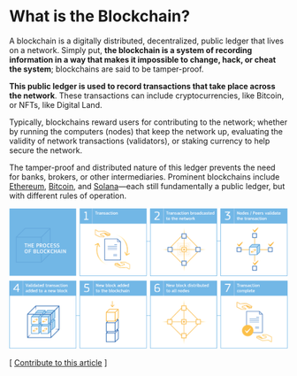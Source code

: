 # What is the Blockchain?

A blockchain is a digitally distributed, decentralized, public ledger that lives on a network. Simply put, **the blockchain is a system of recording information in a way that makes it impossible to change, hack, or cheat the system**; blockchains are said to be tamper-proof.

**This public ledger is used to record transactions that take place across the network**. These transactions can include cryptocurrencies, like Bitcoin, or NFTs, like Digital Land.

Typically, blockchains reward users for contributing to the network; whether by running the computers (nodes) that keep the network up, evaluating the validity of network transactions (validators), or staking currency to help secure the network.

The tamper-proof and distributed nature of this ledger prevents the need for banks, brokers, or other intermediaries. Prominent blockchains include [Ethereum](https://ethereum.org/en/), [Bitcoin](https://bitcoin.org/en/), and [Solana](https://solana.com)—each still fundamentally a public ledger, but with different rules of operation.

![The Process of Blockchain](<../.gitbook/assets/image (12).png>)



\[ [Contribute to this article](https://github.com/the-metaverse/public-wiki) ]
